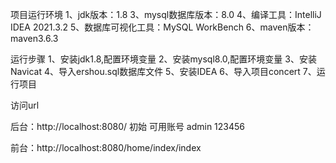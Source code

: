 项目运行环境
1、jdk版本：1.8
3、mysql数据库版本：8.0
4、编译工具：IntelliJ IDEA 2021.3.2
5、数据库可视化工具：MySQL WorkBench
6、maven版本：maven3.6.3

运行步骤
1、安装jdk1.8,配置环境变量
2、安装mysql8.0,配置环境变量
3、安装Navicat
4、导入ershou.sql数据库文件
5、安装IDEA
6、导入项目concert
7、运行项目

访问url

后台：http://localhost:8080/   初始 可用账号 admin  123456

前台：http://localhost:8080/home/index/index  

